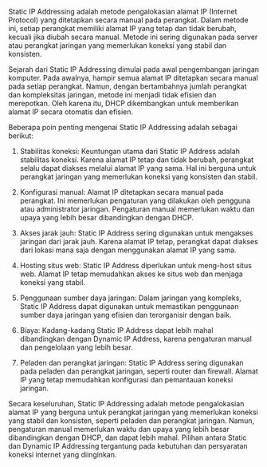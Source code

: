 Static IP Addressing adalah metode pengalokasian alamat IP (Internet Protocol) yang ditetapkan secara manual pada perangkat. Dalam metode ini, setiap perangkat memiliki alamat IP yang tetap dan tidak berubah, kecuali jika diubah secara manual. Metode ini sering digunakan pada server atau perangkat jaringan yang memerlukan koneksi yang stabil dan konsisten.

Sejarah dari Static IP Addressing dimulai pada awal pengembangan jaringan komputer. Pada awalnya, hampir semua alamat IP ditetapkan secara manual pada setiap perangkat. Namun, dengan bertambahnya jumlah perangkat dan kompleksitas jaringan, metode ini menjadi tidak efisien dan merepotkan. Oleh karena itu, DHCP dikembangkan untuk memberikan alamat IP secara otomatis dan efisien.

Beberapa poin penting mengenai Static IP Addressing adalah sebagai berikut:

1.  Stabilitas koneksi: Keuntungan utama dari Static IP Address adalah stabilitas koneksi. Karena alamat IP tetap dan tidak berubah, perangkat selalu dapat diakses melalui alamat IP yang sama. Hal ini berguna untuk perangkat jaringan yang memerlukan koneksi yang konsisten dan stabil.
    
2.  Konfigurasi manual: Alamat IP ditetapkan secara manual pada perangkat. Ini memerlukan pengaturan yang dilakukan oleh pengguna atau administrator jaringan. Pengaturan manual memerlukan waktu dan upaya yang lebih besar dibandingkan dengan DHCP.
    
3.  Akses jarak jauh: Static IP Address sering digunakan untuk mengakses jaringan dari jarak jauh. Karena alamat IP tetap, perangkat dapat diakses dari lokasi mana saja dengan menggunakan alamat IP yang sama.
    
4.  Hosting situs web: Static IP Address diperlukan untuk meng-host situs web. Alamat IP tetap memudahkan akses ke situs web dan menjaga koneksi yang stabil.
    
5.  Penggunaan sumber daya jaringan: Dalam jaringan yang kompleks, Static IP Address dapat digunakan untuk memastikan penggunaan sumber daya jaringan yang efisien dan terorganisir dengan baik.
    
6.  Biaya: Kadang-kadang Static IP Address dapat lebih mahal dibandingkan dengan Dynamic IP Address, karena pengaturan manual dan pengelolaan yang lebih besar.
    
7.  Peladen dan perangkat jaringan: Static IP Address sering digunakan pada peladen dan perangkat jaringan, seperti router dan firewall. Alamat IP yang tetap memudahkan konfigurasi dan pemantauan koneksi jaringan.
    

Secara keseluruhan, Static IP Addressing adalah metode pengalokasian alamat IP yang berguna untuk perangkat jaringan yang memerlukan koneksi yang stabil dan konsisten, seperti peladen dan perangkat jaringan. Namun, pengaturan manual memerlukan waktu dan upaya yang lebih besar dibandingkan dengan DHCP, dan dapat lebih mahal. Pilihan antara Static dan Dynamic IP Addressing tergantung pada kebutuhan dan persyaratan koneksi internet yang diinginkan.